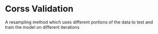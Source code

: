 # Corss Validation

A resampling method which uses different portions of the data to test and train the model on different iterations
